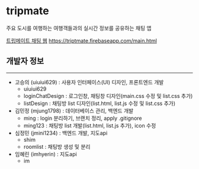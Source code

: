 # tripmate
주요 도시를 여행하는 여행객들과의 실시간 정보를 공유하는 채팅 앱

[트립메이트 채팅 웹](https://triptmate.firebaseapp.com/main.html)
https://triptmate.firebaseapp.com/main.html

## 개발자 정보
------------
+ 고승의 (uiuiui629) : 사용자 인터페이스(UI) 디자인, 프론트엔드 개발
  * uiuiui629
  * loginChatDesign : 로그인창, 채팅창 디자인(main.css 수정 및 list.css 추가)
  * listDesign : 채팅방 list 디자인(list.html, list.js 수정 및 list.css 추가)
+ 김민정 (mjung1798) : 데이터베이스 관리, 백엔드 개발
  * ming : login 분리하기, 브랜치 정리, apply .gitignore
  * ming123 : 채팅방 list 개발(list.html, list.js 추가), icon 수정
+ 심정민 (jmini1234) : 백엔드 개발, 지도api
  * shim
  * roomlist : 채팅방 생성 및 분리
+ 임혜린 (imhyerin) : 지도api
  * im
